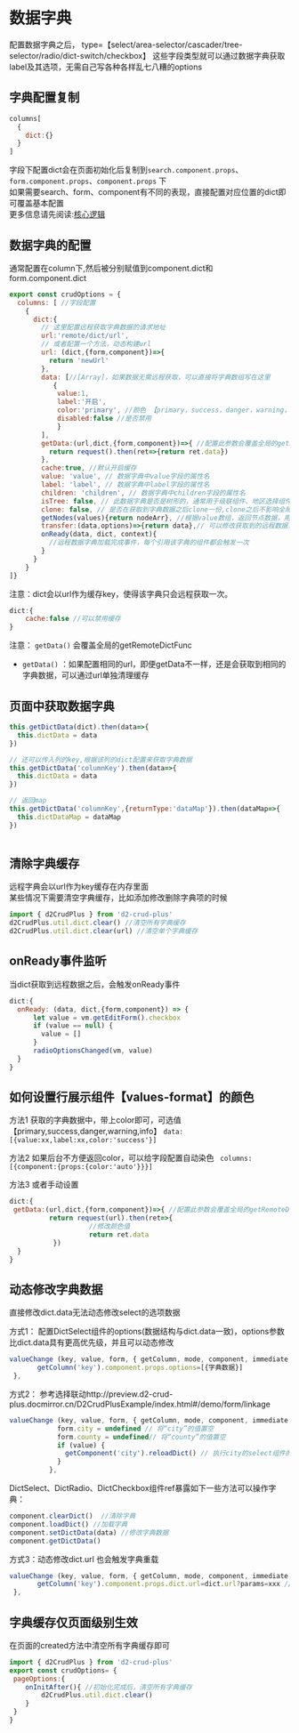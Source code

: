 
# 数据字典

配置数据字典之后， type=【select/area-selector/cascader/tree-selector/radio/dict-switch/checkbox】
这些字段类型就可以通过数据字典获取label及其选项，无需自己写各种各样乱七八糟的options

## 字典配置复制
```js
columns[
  { 
    dict:{}  
  }
]
```
字段下配置dict会在页面初始化后复制到`search.component.props`、`form.component.props`、`component.props` 下     
如果需要search、form、component有不同的表现，直接配置对应位置的dict即可覆盖基本配置     
更多信息请先阅读:[核心逻辑](./mixins.md)
## 数据字典的配置   
通常配置在column下,然后被分别赋值到component.dict和form.component.dict
```js
export const crudOptions = {
  columns: [ //字段配置
    {
      dict:{
        // 这里配置远程获取字典数据的请求地址
        url:'remote/dict/url', 
        // 或者配置一个方法，动态构建url
        url: (dict,{form,component})=>{ 
          return 'newUrl'
        }, 
        data: [//[Array]，如果数据无需远程获取，可以直接将字典数组写在这里
           {
            value:1,
            label:'开启', 
            color:'primary', //颜色 【primary，success，danger，warning，info】
            disabled:false //是否禁用
            }
        ], 
        getData:(url,dict,{form,component})=>{ //配置此参数会覆盖全局的getRemoteDictFunc
          return request().then(ret=>{return ret.data})
        },
        cache:true, //默认开启缓存
        value: 'value', // 数据字典中value字段的属性名
        label: 'label', // 数据字典中label字段的属性名
        children: 'children', // 数据字典中children字段的属性名
        isTree: false, // 此数据字典是否是树形的，通常用于级联组件、地区选择组件等处
        clone: false, // 是否在获取到字典数据之后clone一份,clone之后不影响全局缓存，可以随意修改
        getNodes(values){return nodeArr}, //根据value数组，返回节点数据，用于懒加载时，行展示组件的label显示
        transfer:(data,options)=>{return data},// 可以修改获取到的远程数据，比如将字典的id字段转成字符串形式（缓存开启时只会执行一次）
        onReady(data, dict, context){
          //远程数据字典加载完成事件，每个引用该字典的组件都会触发一次
        }   
      }   
    }
]}
```
注意：dict会以url作为缓存key，使得该字典只会远程获取一次。
```js
dict:{
    cache:false //可以禁用缓存
}
```
    
注意： `getData()` 会覆盖全局的getRemoteDictFunc   
* `getData()` ：如果配置相同的url，即便getData不一样，还是会获取到相同的字典数据，可以通过url单独清理缓存   


## 页面中获取数据字典
```js
this.getDictData(dict).then(data=>{
  this.dictData = data 
})

// 还可以传入列的key,根据该列的dict配置来获取字典数据
this.getDictData('columnKey').then(data=>{
  this.dictData = data 
})

// 返回map
this.getDictData('columnKey',{returnType:'dataMap'}).then(dataMap=>{
  this.dictDataMap = dataMap 
})
        
```

## 清除字典缓存   
远程字典会以url作为key缓存在内存里面  
某些情况下需要清空字典缓存，比如添加修改删除字典项的时候
```javascript
import { d2CrudPlus } from 'd2-crud-plus'
d2CrudPlus.util.dict.clear() //清空所有字典缓存
d2CrudPlus.util.dict.clear(url) //清空单个字典缓存
```

## onReady事件监听
当dict获取到远程数据之后，会触发onReady事件
```js
dict:{
  onReady: (data, dict,{form,component}) => {
      let value = vm.getEditForm().checkbox
      if (value == null) {
        value = []
      }
      radioOptionsChanged(vm, value)
  }
}
``` 

## 如何设置行展示组件【values-format】的颜色
方法1
获取的字典数据中，带上color即可，可选值【primary,success,danger,warning,info】
`data:[{value:xx,label:xx,color:'success'}]`

方法2
如果后台不方便返回color，可以给字段配置自动染色
` columns:[{component:{props:{color:'auto'}}}]`

方法3
或者手动设置
```js
dict:{
 getData:(url,dict,{form,component})=>{ //配置此参数会覆盖全局的getRemoteDictFunc
          return request(url).then(ret=>{
                    //修改颜色值
                    return ret.data
           })
  }
}
```

## 动态修改字典数据

直接修改dict.data无法动态修改select的选项数据

方式1： 配置DictSelect组件的options(数据结构与dict.data一致)，options参数比dict.data具有更高优先级，并且可以动态修改
```js
valueChange (key, value, form, { getColumn, mode, component, immediate, getComponent }) {
       getColumn('key').component.props.options=[{字典数据}]
 },
```
方式2： 参考选择联动http://preview.d2-crud-plus.docmirror.cn/D2CrudPlusExample/index.html#/demo/form/linkage
```js
valueChange (key, value, form, { getColumn, mode, component, immediate, getComponent }) {
            form.city = undefined // 将“city”的值置空
            form.county = undefined// 将“county”的值置空
            if (value) {
              getComponent('city').reloadDict() // 执行city的select组件的reloadDict()方法，触发“city”重新加载字典
            }
          },
```
DictSelect、DictRadio、DictCheckbox组件ref暴露如下一些方法可以操作字典：
```js
component.clearDict()  //清除字典
component.loadDict() //加载字典
component.setDictData(data) //修改字典数据
component.getDictData()
```

方式3：动态修改dict.url 也会触发字典重载
```js
valueChange (key, value, form, { getColumn, mode, component, immediate, getComponent }) {
       getColumn('key').component.props.dict.url=dict.url?params=xxx //不同的参数获取不同的字典列表
 },

```

## 字典缓存仅页面级别生效
在页面的created方法中清空所有字典缓存即可    
```js
import { d2CrudPlus } from 'd2-crud-plus'
export const crudOptions= {
 pageOptions:{
    onInitAfter(){ //初始化完成后，清空所有字典缓存
        d2CrudPlus.util.dict.clear() 
    }
 }
}
```

